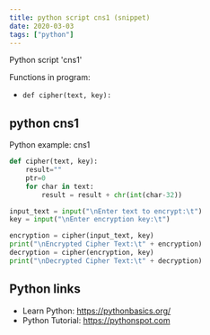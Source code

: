 ```yaml
---
title: python script cns1 (snippet)
date: 2020-03-03
tags: ["python"]
---
```

Python script 'cns1'

Functions in program: 
* `def cipher(text, key):`

## python cns1

Python example: cns1

```python
def cipher(text, key):
    result=""
    ptr=0
    for char in text:
        result = result + chr(int(char-32))

input_text = input("\nEnter text to encrypt:\t")
key = input("\nEnter encryption key:\t")

encryption = cipher(input_text, key)
print("\nEncrypted Cipher Text:\t" + encryption)
decryption = cipher(encryption, key)
print("\nDecrypted Cipher Text:\t" + decryption)


```

## Python links

- Learn Python: https://pythonbasics.org/
- Python Tutorial: https://pythonspot.com
